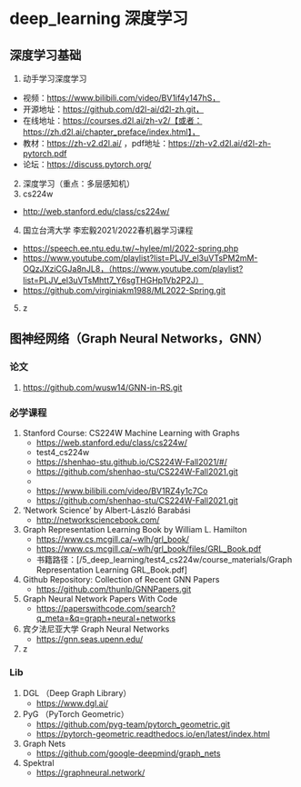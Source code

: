 # deep_learning 深度学习

## 深度学习基础
    
1. 动手学习深度学习
- 视频：https://www.bilibili.com/video/BV1if4y147hS，
- 开源地址：https://github.com/d2l-ai/d2l-zh.git，
- 在线地址：https://courses.d2l.ai/zh-v2/【或者：https://zh.d2l.ai/chapter_preface/index.html】，
- 教材：https://zh-v2.d2l.ai/  ，pdf地址：https://zh-v2.d2l.ai/d2l-zh-pytorch.pdf
- 论坛：https://discuss.pytorch.org/

2.  深度学习（重点：多层感知机）
3.  cs224w
- http://web.stanford.edu/class/cs224w/

4. 国立台湾大学 李宏毅2021/2022春机器学习课程 
- https://speech.ee.ntu.edu.tw/~hylee/ml/2022-spring.php
- https://www.youtube.com/playlist?list=PLJV_el3uVTsPM2mM-OQzJXziCGJa8nJL8，（https://www.youtube.com/playlist?list=PLJV_el3uVTsMhtt7_Y6sgTHGHp1Vb2P2J）
- https://github.com/virginiakm1988/ML2022-Spring.git

5. z


## 图神经网络（Graph Neural Networks，GNN）

### 论文
1. https://github.com/wusw14/GNN-in-RS.git


### 必学课程
1. Stanford Course: CS224W Machine Learning with Graphs
   - https://web.stanford.edu/class/cs224w/
   - test4_cs224w
   - https://shenhao-stu.github.io/CS224W-Fall2021/#/
   - https://github.com/shenhao-stu/CS224W-Fall2021.git
   - 
   - https://www.bilibili.com/video/BV1RZ4y1c7Co
   - https://github.com/shenhao-stu/CS224W-Fall2021.git
2. ‘Network Science’ by Albert-László Barabási
   - http://networksciencebook.com/
3. Graph Representation Learning Book by William L. Hamilton
   - https://www.cs.mcgill.ca/~wlh/grl_book/
   - https://www.cs.mcgill.ca/~wlh/grl_book/files/GRL_Book.pdf
   - 书籍路径：[/5_deep_learning/test4_cs224w/course_materials/Graph Representation Learning GRL_Book.pdf]
4. Github Repository: Collection of Recent GNN Papers
   - https://github.com/thunlp/GNNPapers.git
5. Graph Neural Network Papers With Code
   - https://paperswithcode.com/search?q_meta=&q=graph+neural+networks
6. 宾夕法尼亚大学 Graph Neural Networks 
   - https://gnn.seas.upenn.edu/
7. z


### Lib
    
1. DGL （Deep Graph Library）
   - https://www.dgl.ai/
2. PyG （PyTorch Geometric）
   - https://github.com/pyg-team/pytorch_geometric.git
   - https://pytorch-geometric.readthedocs.io/en/latest/index.html
3. Graph Nets
   - https://github.com/google-deepmind/graph_nets
4. Spektral
   - https://graphneural.network/
